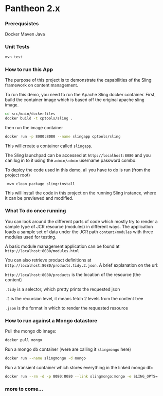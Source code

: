 # Pantheon 2.x

### Prerequsistes
Docker
Maven
Java

### Unit Tests

```sh
mvn test
```

### How to run this App

The purpose of this project is to demonstrate the capabilities of the Sling framework
on content management.

To run this demo, you need to run the Apache Sling docker container. First, build the
container image which is based off the original apache sling image.

```sh
cd src/main/dockerfiles
docker build -t cptools/sling . 
```

then run the image container

```sh
docker run -p 8080:8080 --name slingapp cptools/sling 
```

This will create a container called `slingapp`.

The Sling launchpad can be accessed at `http://localhost:8080` and you can log in to
it using the `admin/admin` username password combo.

To deploy the code used in this demo, all you have to do is run (from the project root)

```sh
 mvn clean package sling:install
```

This will install the code in this project on the running Sling instance, where it can
be previewed and modified.

### What To do once running

You can look around the different parts of code which mostly try to render a sample type of 
JCR resource (modules) in different ways. The application loads a sample set of data under the 
JCR path `content/modules` with three modules used for testing.

A basic module management application can be found at `http://localhost:8080/modules.html`

You can also retrieve product definitions at `http://localhost:8080/products.tidy.2.json`.
A brief explanation on the url:

`http://localhost:8080/products` is the location of the resource (the content)

`.tidy` is a selector, which pretty prints the requested json

`.2` is the recursion level, it means fetch 2 levels from the content tree

`.json` is the format in which to render the requested resource


### How to run against a Mongo datastore

Pull the mongo db image:
```sh
docker pull mongo
```

Run a mongo db container (were are calling it `slingmongo` here)
```sh
docker run --name slingmongo -d mongo
```

Run a transient container which stores everything in the linked mongo db:
```sh
docker run --rm -d -p 8080:8080 --link slingmongo:mongo -e SLING_OPTS='-Dsling.run.modes=oak_mongo -Doak.mongo.uri=mongodb://mongo:27017' cptools/sling
```

### more to come...